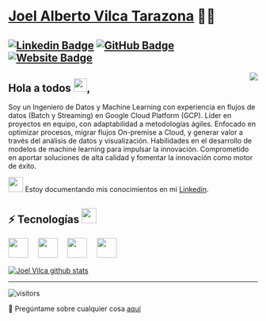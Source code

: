 # [Joel Alberto Vilca Tarazona](https://www.linkedin.com/in/joelvilca/) 👨‍💻
[![Linkedin Badge](https://img.shields.io/badge/-vilcajoal-blue?style=flat-square&logo=Linkedin&logoColor=white&link=https://www.linkedin.com/in/vilcajoal/)](https://www.linkedin.com/in/vilcajoal/)
[![GitHub Badge](https://img.shields.io/badge/-@vilcajoal-%23181717?style=flat-square&logo=github)](https://github.com/vilcajoal)
[![Website Badge](https://img.shields.io/website?color=0ab9e6&style=flat-square&up_message=vilcajoal.com.pe&url=http%3A%2F%2Fadarshaacharya.com.np%2F)](https://medium.com/@joelvilcatarazona)
---
<img align="right" src="https://raw.githubusercontent.com/vilcajoal/vilcajoal/master/assets/octocat-anime.gif"/>

## Hola a todos <img src="https://raw.githubusercontent.com/vilcajoal/vilcajoal/master/assets/wave.gif" width="27px">,
Soy un Ingeniero de Datos y Machine Learning con experiencia en flujos de datos (Batch y Streaming) en Google Cloud Platform (GCP). Líder en proyectos en equipo, con adaptabilidad a metodologías ágiles. Enfocado en optimizar procesos, migrar flujos On-premise a Cloud, y generar valor a través del análisis de datos y visualización. Habilidades en el desarrollo de modelos de machine learning para impulsar la innovación. Comprometido en aportar soluciones de alta calidad y fomentar la innovación como motor de éxito.  

 <img src="https://raw.githubusercontent.com/vilcajoal/vilcajoal/master/assets/developer.gif" width="30px"> Estoy documentando mis conocimientos en mi [Linkedin](https://www.linkedin.com/in/joelvilca/).

 ## ⚡ Tecnologías <img src="https://media.giphy.com/media/WUlplcMpOCEmTGBtBW/giphy.gif" width="30"> 
  <img height="40" src="https://raw.githubusercontent.com/vilcajoal/vilcajoal/master/assets/py.svg"> &nbsp; &nbsp;
  <img height="40" src="https://raw.githubusercontent.com/vilcajoal/vilcajoal/master/assets/R.svg"> &nbsp; &nbsp;
  <img height="40" src="https://raw.githubusercontent.com/vilcajoal/vilcajoal/master/assets/java.svg"> &nbsp; &nbsp; 
  <img height="40" src="https://raw.githubusercontent.com/vilcajoal/vilcajoal/master/assets/git.svg">
<br/> 

[![Joel Vilca github stats](https://github-readme-stats.vercel.app/api?username=vilcajoal&show_icons=true&theme=algolia&include_all_commits=true)](https://github.com/anuraghazra/github-readme-stats)

---

![visitors](https://visitor-badge.laobi.icu/badge?page_id=vilcajoal.vilcajoal&title=Visitas%20perfil) 

 💬 Pregúntame sobre cualquier cosa [aquí](https://github.com/vilcajoal/vilcajoal/issues)

